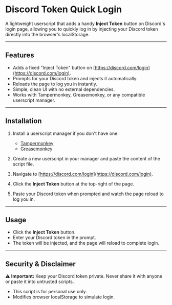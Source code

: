 # Discord Token Quick Login

A lightweight userscript that adds a handy **Inject Token** button on Discord's login page, allowing you to quickly log in by injecting your Discord token directly into the browser's localStorage.

---

## Features

- Adds a fixed "Inject Token" button on [https://discord.com/login](https://discord.com/login).
- Prompts for your Discord token and injects it automatically.
- Reloads the page to log you in instantly.
- Simple, clean UI with no external dependencies.
- Works with Tampermonkey, Greasemonkey, or any compatible userscript manager.

---

## Installation

1. Install a userscript manager if you don't have one:
   - [Tampermonkey](https://www.tampermonkey.net/)
   - [Greasemonkey](https://www.greasespot.net/)

2. Create a new userscript in your manager and paste the content of the script file.

3. Navigate to [https://discord.com/login](https://discord.com/login).

4. Click the **Inject Token** button at the top-right of the page.

5. Paste your Discord token when prompted and watch the page reload to log you in.

---

## Usage

- Click the **Inject Token** button.
- Enter your Discord token in the prompt.
- The token will be injected, and the page will reload to complete login.

---

## Security & Disclaimer

⚠️ **Important:** Keep your Discord token private. Never share it with anyone or paste it into untrusted scripts.

- This script is for personal use only.
- Modifies browser localStorage to simulate login.
